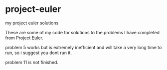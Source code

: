 # project-euler
my project euler solutions

These are some of my code for solutions to the problems I have completed from Project Euler.

problem 5 works but is extremely inefficient and will take a very long time to run, so i suggest you dont run it.

problem 11 is not finished.

